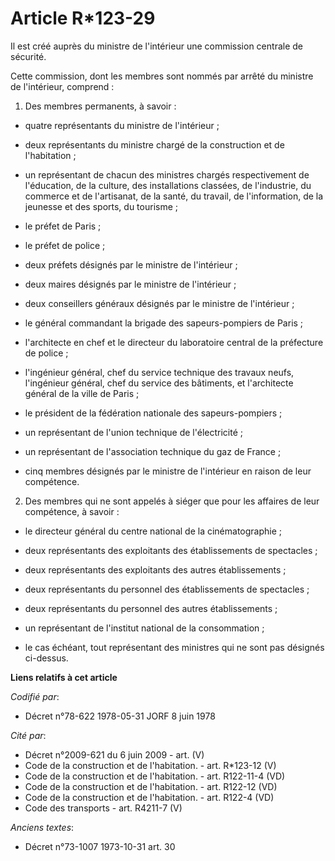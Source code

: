 # Article R*123-29

Il est créé auprès du ministre de l'intérieur une commission centrale de sécurité.

Cette commission, dont les membres sont nommés par arrêté du ministre de l'intérieur, comprend :

1. Des membres permanents, à savoir :

- quatre représentants du ministre de l'intérieur ;

- deux représentants du ministre chargé de la construction et de l'habitation ;

- un représentant de chacun des ministres chargés respectivement de l'éducation, de la culture, des installations classées,
de l'industrie, du commerce et de l'artisanat, de la santé, du travail, de l'information, de la jeunesse et des sports, du
tourisme ;

- le préfet de Paris ;

- le préfet de police ;

- deux préfets désignés par le ministre de l'intérieur ;

- deux maires désignés par le ministre de l'intérieur ;

- deux conseillers généraux désignés par le ministre de l'intérieur ;

- le général commandant la brigade des sapeurs-pompiers de Paris ;

- l'architecte en chef et le directeur du laboratoire central de la préfecture de police ;

- l'ingénieur général, chef du service technique des travaux neufs, l'ingénieur général, chef du service des bâtiments, et
l'architecte général de la ville de Paris ;

- le président de la fédération nationale des sapeurs-pompiers ;

- un représentant de l'union technique de l'électricité ;

- un représentant de l'association technique du gaz de France ;

- cinq membres désignés par le ministre de l'intérieur en raison de leur compétence.

2. Des membres qui ne sont appelés à siéger que pour les affaires de leur compétence, à savoir :

- le directeur général du centre national de la cinématographie ;

- deux représentants des exploitants des établissements de spectacles ;

- deux représentants des exploitants des autres établissements ;

- deux représentants du personnel des établissements de spectacles ;

- deux représentants du personnel des autres établissements ;

- un représentant de l'institut national de la consommation ;

- le cas échéant, tout représentant des ministres qui ne sont pas désignés ci-dessus.

**Liens relatifs à cet article**

_Codifié par_:

  - Décret n°78-622 1978-05-31 JORF 8 juin 1978

_Cité par_:

  - Décret n°2009-621 du 6 juin 2009 - art. (V)
  - Code de la construction et de l'habitation. - art. R*123-12 (V)
  - Code de la construction et de l'habitation. - art. R122-11-4 (VD)
  - Code de la construction et de l'habitation. - art. R122-12 (VD)
  - Code de la construction et de l'habitation. - art. R122-4 (VD)
  - Code des transports - art. R4211-7 (V)

_Anciens textes_:

  - Décret n°73-1007 1973-10-31 art. 30
